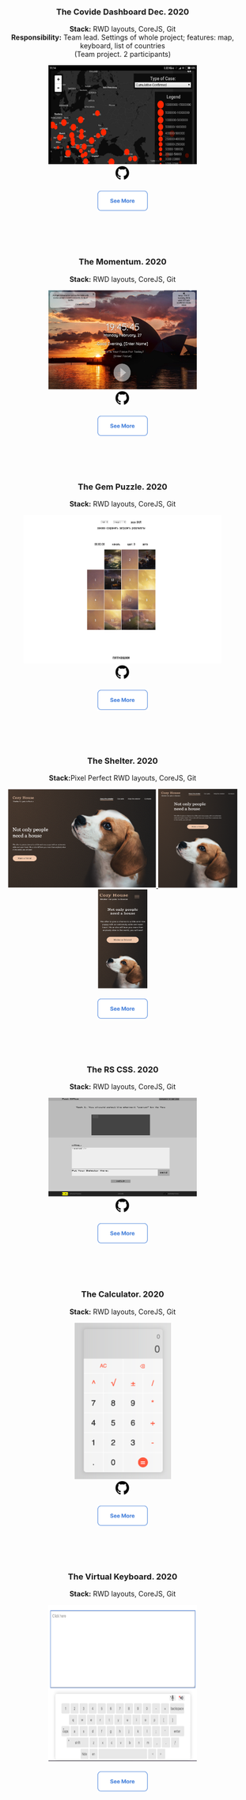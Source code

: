 <h3 align="center">The Covide Dashboard Dec. 2020</h3>
<p align="center">
  <b>Stack:</b> RWD layouts, CoreJS, Git<br>
  <b>Responsibility:</b> Team lead.  Settings of whole project; features:  map, keyboard, list of countries<br>
  (Team project. 2 participants)<br>
</p>
<p align="center">
  <a href="https://addamsv.github.io/covid-dashboard/">
    <img src="./README_FILES/cvddsh.jpg" width="300px" height="200px">
  </a><br>
  <a href="https://github.com/addamsv/covid-dashboard">
    <img src="./README_FILES/github.png" width="30px" height="30px">
  </a><br><br>
  <a href="https://addamsv.github.io/covid-dashboard/" title="demo">
    <img src="./README_FILES/see_more.png" width="104px" height="43px"></a>
  </a>
  <br>
</p>
<br><br><br>
  

<h3 align="center">The Momentum. 2020</h3>
<p align="center">
  <b>Stack:</b> RWD layouts, CoreJS, Git<br>
</p>
<p align="center">
  <a href="https://addamsv.github.io/rsschooll/momentum/">
    <img src="./README_FILES/mmntm.png" width="300px" height="200px">
  </a><br>
  <a href="https://github.com/addamsv/rsschooll/tree/momentum">
    <img src="./README_FILES/github.png" width="30px" height="30px">
  </a><br><br>
  <a href="https://addamsv.github.io/rsschooll/momentum/" title="demo">
    <img src="./README_FILES/see_more.png" width="104px" height="43px"></a>
  </a>
  <br>
</p>
<br><br><br>

  

<h3 align="center">The Gem Puzzle. 2020</h3>
<p align="center">
  <b>Stack:</b> RWD layouts, CoreJS, Git<br>
</p>
<p align="center">
  <a href="https://addamsv.github.io/rsschooll/gem-puzzle/">
    <img src="./README_FILES/puzzle.png" width="400px" height="300px">
  </a><br>
  <a href="https://github.com/addamsv/rsschooll/tree/gem-puzzle">
    <img src="./README_FILES/github.png" width="30px" height="30px">
  </a><br><br>
  <a href="https://addamsv.github.io/rsschooll/gem-puzzle/" title="demo">
    <img src="./README_FILES/see_more.png" width="104px" height="43px"></a>
  </a>
  <br>
</p>
<br><br><br>

<h3 align="center">The Shelter. 2020</h3>
<p align="center">
  <b>Stack:</b>Pixel Perfect RWD layouts, CoreJS, Git<br>
</p>
<p align="center">
  <a href="https://rolling-scopes-school.github.io/addamsv-JS2020Q3/shelter/pages/main/">
    <img src="./README_FILES/shltr1.png" width="300px" height="200px">
    <img src="./README_FILES/shltr2.png" width="160px" height="200px">
    <img src="./README_FILES/shltr3.png" width="100px" height="200px">
  </a><br><br>
  <a href="https://rolling-scopes-school.github.io/addamsv-JS2020Q3/shelter/pages/main/" title="demo">
    <img src="./README_FILES/see_more.png" width="104px" height="43px"></a>
  </a>
  <br>
</p>
<br><br><br>
  

<h3 align="center">The RS CSS. 2020</h3>
<p align="center">
  <b>Stack:</b> RWD layouts, CoreJS, Git<br>
</p>
<p align="center">
  <a href="https://rolling-scopes-school.github.io/addamsv-JS2020Q3/rs-css/">
    <img src="./README_FILES/rscss.png" width="300px" height="200px">
  </a><br>
  <a href="https://github.com/rolling-scopes-school/tasks/blob/master/tasks/rs-css.md">
    <img src="./README_FILES/github.png" width="30px" height="30px">
  </a><br><br>
  <a href="https://rolling-scopes-school.github.io/addamsv-JS2020Q3/rs-css/" title="demo">
    <img src="./README_FILES/see_more.png" width="104px" height="43px"></a>
  </a>
  <br>
</p>
<br><br><br>



<h3 align="center">The Calculator. 2020</h3>
<p align="center">
  <b>Stack:</b> RWD layouts, CoreJS, Git<br>
</p>
<p align="center">
  <a href="https://addamsv.github.io/rsschooll/calculator/">
    <img src="./README_FILES/clcltr.png" width="195px" height="316px">
  </a>
  <br>
  <a href="https://github.com/addamsv/rsschooll/tree/calculator">
    <img src="./README_FILES/github.png" width="30px" height="30px">
  </a><br><br>
  <a href="https://addamsv.github.io/rsschooll/calculator/" title="demo">
    <img src="./README_FILES/see_more.png" width="104px" height="43px"></a>
  </a>
  <br>
</p>
<br><br><br>




<h3 align="center">The Virtual Keyboard. 2020</h3>
<p align="center">
  <b>Stack:</b> RWD layouts, CoreJS, Git<br>
</p>
<p align="center">
  <a href="https://rolling-scopes-school.github.io/addamsv-JS2020Q3/virtual-keyboard/">
    <img src="./README_FILES/kb.png" width="300px" height="316px">
  </a><br><br>
  <a href="https://rolling-scopes-school.github.io/addamsv-JS2020Q3/virtual-keyboard" title="demo">
    <img src="./README_FILES/see_more.png" width="104px" height="43px"></a>
  </a>
  <br>
</p>
<br><br><br>



<!--
# Momentum

![img](./README_FILES/mmntm.png)

[Приложение](https://addamsv.github.io/rsschooll/momentum/)


<br><br>

# Calculator

![img](./README_FILES/clcltr.png)

[Приложение](https://addamsv.github.io/calculator/)


<br><br>

# Gem-Puzzle

![img](./README_FILES/puzzle.png)

[Приложение](https://addamsv.github.io/rsschooll/gem-puzzle/)
//-->
